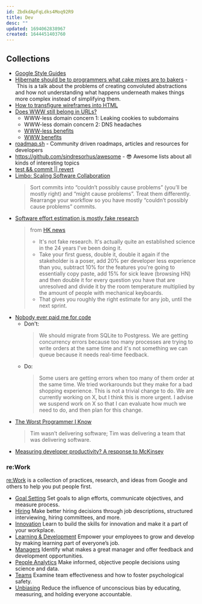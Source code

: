```yaml
---
id: ZbdkdApFqLdks4Moq92R9
title: Dev
desc: ""
updated: 1694062838967
created: 1644451403760
---
```


## Collections

- [Google Style Guides](https://google.github.io/styleguide/)
- [Hibernate should be to programmers what cake mixes are to bakers](https://vimeo.com/28885655) - This is a talk about the problems of creating convoluted abstractions and how not understanding what happens underneath makes things more complex instead of simplifying them.
- [How to transfigure wireframes into HTML](https://www.htmhell.dev/adventcalendar/2022/1/)
- [Does WWW still belong in URLs?](https://css-tricks.com/does-www-still-belong-in-urls/)
  - WWW-less domain concern 1: Leaking cookies to subdomains
  - WWW-less domain concern 2: DNS headaches
  - [WWW-less benefits](https://css-tricks.com/does-www-still-belong-in-urls/#aa-www-less-benefits)
  - [WWW benefits](https://css-tricks.com/does-www-still-belong-in-urls/#aa-www-benefits)
- [roadmap.sh](https://roadmap.sh/) - Community driven roadmaps, articles and resources for developers
- https://github.com/sindresorhus/awesome - 😎 Awesome lists about all kinds of interesting topics
- [test && commit || revert](https://medium.com/@kentbeck_7670/test-commit-revert-870bbd756864)
- [Limbo: Scaling Software Collaboration](https://medium.com/@kentbeck_7670/limbo-scaling-software-collaboration-afd4f00db4b)
  > Sort commits into “couldn’t possibly cause problems” (you’ll be mostly right) and “might cause problems”. Treat them differently. Rearrange your workflow so you have mostly “couldn’t possibly cause problems” commits.
- [Software effort estimation is mostly fake research](https://shape-of-code.com/2021/01/17/software-effort-estimation-is-mostly-fake-research/)
  > from [HK news](https://news.ycombinator.com/item?id=36350632)
  >
  > - It's not fake research. It's actually quite an established science in the 24 years I've been doing it.
  > - Take your first guess, double it, double it again if the stakeholder is a poser, add 20% per developer less experience than you, subtract 10% for the features you're going to essentially copy paste, add 15% for sick leave (browsing HN) and then double it for every question you have that are unresolved and divide it by the room temperature multiplied by the amount of people with mechanical keyboards.
  > - That gives you roughly the right estimate for any job, until the next sprint.
- [Nobody ever paid me for code](https://www.bitecode.dev/p/nobody-ever-paid-me-for-code)
  - Don't:
    > We should migrate from SQLite to Postgress. We are getting concurrency errors because too many processes are trying to write orders at the same time and it's not something we can queue because it needs real-time feedback.
  - Do:
    > Some users are getting errors when too many of them order at the same time. We tried workarounds but they make for a bad shopping experience. This is not a trivial change to do. We are currently working on X, but I think this is more urgent. I advise we suspend work on X so that I can evaluate how much we need to do, and then plan for this change.
- [The Worst Programmer I Know](https://dannorth.net/2023/09/02/the-worst-programmer/)
  > Tim wasn’t delivering software; Tim was delivering a team that was delivering software.
- [Measuring developer productivity? A response to McKinsey](https://tidyfirst.substack.com/p/measuring-developer-productivity)

### re:Work

[re:Work](https://rework.withgoogle.com/) is a collection of practices, research, and ideas from Google and others to help you put people first.

- [Goal Setting](https://rework.withgoogle.com/subjects/goal-setting/)
  Set goals to align efforts, communicate objectives, and measure process.
- [Hiring](https://rework.withgoogle.com/subjects/hiring/)
  Make better hiring decisions through job descriptions, structured interviewing, hiring committees, and more.
- [Innovation](https://rework.withgoogle.com/subjects/innovation/)
  Learn to build the skills for innovation and make it a part of your workplace.
- [Learning & Development](https://rework.withgoogle.com/subjects/learning-development/)
  Empower your employees to grow and develop by making learning part of everyone’s job.
- [Managers](https://rework.withgoogle.com/subjects/managers/)
  Identify what makes a great manager and offer feedback and development opportunities.
- [People Analytics](https://rework.withgoogle.com/subjects/people-analytics/)
  Make informed, objective people decisions using science and data.
- [Teams](https://rework.withgoogle.com/subjects/teams/)
  Examine team effectiveness and how to foster psychological safety.
- [Unbiasing](https://rework.withgoogle.com/subjects/unbiasing/)
  Reduce the influence of unconscious bias by educating, measuring, and holding everyone accountable.
